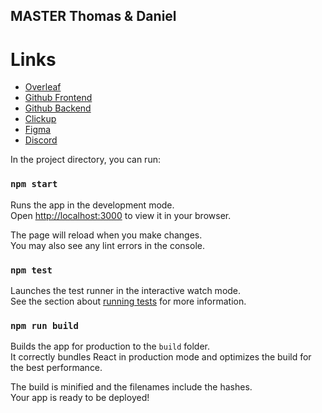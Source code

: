 ## MASTER Thomas & Daniel
# Links

- [Overleaf](https://www.overleaf.com/project/655745a23434eb9e535598a0)
- [Github Frontend](https://github.com/danielnyvoll/masterfrontend)
- [Github Backend](https://github.com/danielnyvoll/masterbackend)
- [Clickup](https://app.clickup.com/9015145647/home)
- [Figma](https://www.figma.com/file/ZOi8MBgfMXSiwwNbkNZnaW/Master-T%26D?type=design&node-id=0-1&mode=design&t=tigpCWxLccdWghwg-0)
- [Discord](https://discord.com/channels/1174000158581739571/1174000158581739574)

In the project directory, you can run:

### `npm start`

Runs the app in the development mode.\
Open [http://localhost:3000](http://localhost:3000) to view it in your browser.

The page will reload when you make changes.\
You may also see any lint errors in the console.

### `npm test`

Launches the test runner in the interactive watch mode.\
See the section about [running tests](https://facebook.github.io/create-react-app/docs/running-tests) for more information.

### `npm run build`

Builds the app for production to the `build` folder.\
It correctly bundles React in production mode and optimizes the build for the best performance.

The build is minified and the filenames include the hashes.\
Your app is ready to be deployed!
